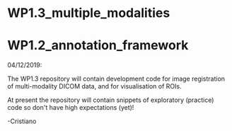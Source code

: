 # WP1.3_multiple_modalities
# WP1.2_annotation_framework


04/12/2019:

The WP1.3 repository will contain development code for image registration of multi-modality DICOM data, and for visualisation of ROIs.

At present the repository will contain snippets of exploratory (practice) code so don't have high expectations (yet)!

-Cristiano
